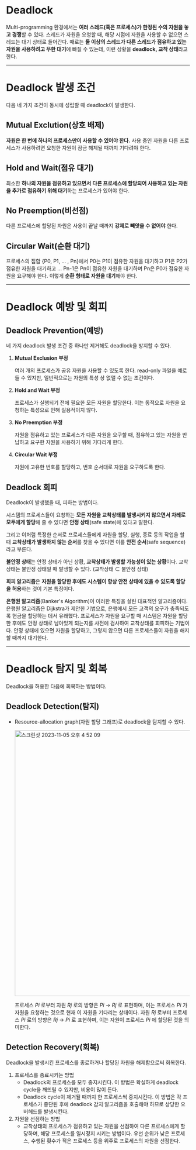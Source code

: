 # Deadlock

Multi-programming 환경에서는 **여러 스레드(혹은 프로세스)가 한정된 수의 자원을 놓고 경쟁**할 수 있다.
스레드가 자원을 요청할 때, 해당 시점에 자원을 사용할 수 없으면 스레드는 대기 상태로 들어간다.
때로는 **둘 이상의 스레드가 다른 스레드가 점유하고 있는 자원을 사용하려고 무한 대기**에 빠질 수 있는데, 이런 상황을 **deadlock, 교착 상태**라고 한다.

---

# Deadlock 발생 조건

다음 네 가지 조건이 동시에 성립할 때 deadlock이 발생한다.

## Mutual Exclution(상호 배제)

**자원은 한 번에 하나의 프로세스만이 사용할 수 있어야 한다.** 사용 중인 자원을 다른 프로세스가 사용하려면 요청한 자원이 잠금 해제될 때까지 기다려야 한다.

## Hold and Wait(점유 대기)

최소한 **하나의 자원을 점유하고 있으면서** **다른 프로세스에 할당되어 사용하고 있는 자원을 추가로 점유하기 위해 대기**하는 프로세스가 있어야 한다.

## No Preemption(비선점)

다른 프로세스에 할당된 자원은 사용이 끝날 때까지 **강제로 빼앗을 수 없어야** 한다.

## Circular Wait(**순환 대기)**

프로세스의 집합 {P0, P1, ... , Pn}에서 P0는 P1이 점유한 자원을 대기하고 P1은 P2가 점유한 자원을 대기하고 ... Pn-1은 Pn이 점유한 자원을 대기하며 Pn은 P0가 점유한 자원을 요구해야 한다.
이렇게 **순환 형태로 자원을 대기**해야 한다.

---

# Deadlock 예방 및 회피

## Deadlock Prevention(예방)

네 가지 deadlock 발생 조건 중 하나만 제거해도 deadlock을 방지할 수 있다.

1. **Mutual Exclusion 부정**
    
    여러 개의 프로세스가 공유 자원을 사용할 수 있도록 한다.
    read-only 파일을 예로 들 수 있지만, 일반적으로는 자원의 특성 상 없앨 수 없는 조건이다.
    
2. **Hold and Wait 부정**
    
    프로세스가 실행되기 전에 필요한 모든 자원을 할당한다.
    이는 동적으로 자원을 요청하는 특성으로 인해 실용적이지 않다.
    
3. **No Preemption 부정**
    
    자원을 점유하고 있는 프로세스가 다른 자원을 요구할 때, 점유하고 있는 자원을 반납하고 요구한 자원을 사용하기 위해 기다리게 한다.
    
4. **Circular Wait 부정**
    
    자원에 고유한 번호를 할당하고, 번호 순서대로 자원을 요구하도록 한다.
    

## Deadlock 회피

Deadlock이 발생했을 때, 피하는 방법이다.

시스템의 프로세스들이 요청하는 **모든 자원을 교착상태를 발생시키지 않으면서 차레로 모두에게 할당**해 줄 수 있다면 **안정 상태**(safe state)에 있다고 말한다.

그리고 이처럼 특정한 순서로 프로세스들에게 자원을 할당, 실행, 종료 등의 작업을 할 때 **교착상태가 발생하지 않는 순서**를 찾을 수 있다면 이를 **안전 순서**(safe sequence)라고 부른다.

**불안정 상태**는 안정 상태가 아닌 상황, **교착상태가 발생할 가능성이 있는 상황**이다.
교착상태는 불안정 상태일 때 발생할 수 있다. (교착상태 ⊂ 불안정 상태)

**회피 알고리즘**은 **자원을 할당한 후에도 시스템이 항상 안전 상태에 있을 수 있도록 할당을 허용**하는 것이 기본 특징이다.

**은행원 알고리즘**(Banker's Algorithm)이 이러한 특징을 살린 대표적인 알고리즘이다.
은행원 알고리즘은 Dijkstra가 제안한 기법으로, 은행에서 모든 고객의 요구가 충족되도록 현금을 할당하는 데서 유래했다.
프로세스가 자원을 요구할 때 시스템은 자원을 할당한 후에도 안정 상태로 남아있게 되는지를 사전에 검사하여 교착상태를 회피하는 기법이다.
안정 상태에 있으면 자원을 할당하고, 그렇지 않으면 다른 프로세스들이 자원을 해지할 때까지 대기한다.

---

# Deadlock 탐지 및 회복

Deadlock을 허용한 다음에 회복하는 방법이다.

## Deadlock Detection(탐지)

- Resource-allocation graph(자원 할당 그래프)로 deadlock을 탐지할 수 있다.
    
    <img width="727" alt="스크린샷 2023-11-05 오후 4 52 09" src="https://github.com/jkeum-dev/Teckit_I9_study/assets/61774034/c3bcb6d3-0fa9-4a9e-86aa-459b52980fa5">
        
    프로세스 *Pi* 로부터 자원 *Rj* 로의 방향은 *Pi* → *Rj* 로 표현하며, 이는 프로세스 *Pi* 가 자원을 요청하는 것으로 현재 이 자원을 기다리는 상태이다.
    자원 *Rj* 로부터 프로세스 *Pi* 로의 방향은 *Rj* → *Pi* 로 표현하며, 이는 자원이 프로세스 *Pi* 에 할당된 것을 의미한다.
    

## Detection Recovery(회복)

Deadlock을 발생시킨 프로세스를 종료하거나 할당된 자원을 해제함으로써 회복한다.

1. 프로세스를 종료시키는 방법
    - Deadlock의 프로세스를 모두 중지시킨다.
    이 방법은 확실하게 deadlock cycle을 깨뜨릴 수 있지만, 비용이 많이 든다.
    - Deadlock cycle이 제거될 때까지 한 프로세스씩 중지시킨다.
    이 방법은 각 프로세스가 중단된 후에 deadlock 감지 알고리즘을 호출해야 하므로 상당한 오버헤드를 발생시킨다.
2. 자원을 선점하는 방법
    - 교착상태의 프로세스가 점유하고 있는 자원을 선점하여 다른 프로세스에게 할당하며, 해당 프로세스를 일시정지 시키는 방법이다.
    우선 순위가 낮은 프로세스, 수행된 횟수가 적은 프로세스 등을 위주로 프로세스의 자원을 선점한다.
